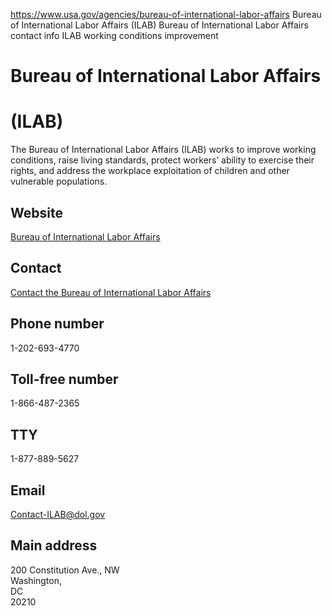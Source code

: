 

https://www.usa.gov/agencies/bureau-of-international-labor-affairs
Bureau of International Labor Affairs (ILAB)
Bureau of International Labor Affairs contact info
ILAB working conditions improvement

# Bureau of International Labor Affairs  
(ILAB)  
============================================

The Bureau of International Labor Affairs (ILAB) works to improve working conditions, raise living standards, protect workers’ ability to exercise their rights, and address the workplace exploitation of children and other vulnerable populations.

Website
-------

[Bureau of International Labor Affairs](https://www.dol.gov/agencies/ilab)

Contact
-------

[Contact the Bureau of International Labor Affairs](https://www.dol.gov/general/contact)

Phone number
------------

1-202-693-4770

Toll-free number
----------------

1-866-487-2365

TTY
---

1-877-889-5627

Email
-----

[Contact-ILAB@dol.gov](mailto:Contact-ILAB@dol.gov)

Main address
------------

200 Constitution Ave., NW  
Washington,  
DC  
20210
